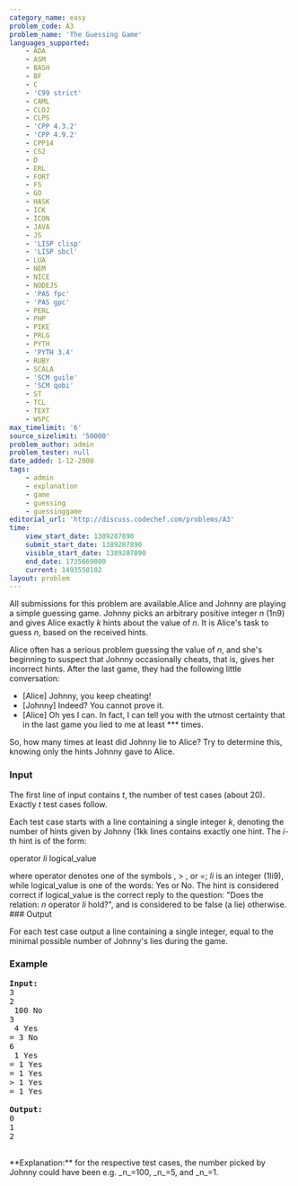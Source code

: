 ```yaml
---
category_name: easy
problem_code: A3
problem_name: 'The Guessing Game'
languages_supported:
    - ADA
    - ASM
    - BASH
    - BF
    - C
    - 'C99 strict'
    - CAML
    - CLOJ
    - CLPS
    - 'CPP 4.3.2'
    - 'CPP 4.9.2'
    - CPP14
    - CS2
    - D
    - ERL
    - FORT
    - FS
    - GO
    - HASK
    - ICK
    - ICON
    - JAVA
    - JS
    - 'LISP clisp'
    - 'LISP sbcl'
    - LUA
    - NEM
    - NICE
    - NODEJS
    - 'PAS fpc'
    - 'PAS gpc'
    - PERL
    - PHP
    - PIKE
    - PRLG
    - PYTH
    - 'PYTH 3.4'
    - RUBY
    - SCALA
    - 'SCM guile'
    - 'SCM qobi'
    - ST
    - TCL
    - TEXT
    - WSPC
max_timelimit: '6'
source_sizelimit: '50000'
problem_author: admin
problem_tester: null
date_added: 1-12-2008
tags:
    - admin
    - explanation
    - game
    - guessing
    - guessinggame
editorial_url: 'http://discuss.codechef.com/problems/A3'
time:
    view_start_date: 1389287890
    submit_start_date: 1389287890
    visible_start_date: 1389287890
    end_date: 1735669800
    current: 1493558102
layout: problem
---
```

All submissions for this problem are available.Alice and Johnny are playing a simple guessing game. Johnny picks an arbitrary positive integer _n_ (1n9) and gives Alice exactly _k_ hints about the value of _n_. It is Alice's task to guess _n_, based on the received hints.

Alice often has a serious problem guessing the value of _n_, and she's beginning to suspect that Johnny occasionally cheats, that is, gives her incorrect hints. After the last game, they had the following little conversation:

- \[Alice\] Johnny, you keep cheating!
- \[Johnny\] Indeed? You cannot prove it.
- \[Alice\] Oh yes I can. In fact, I can tell you with the utmost certainty that in the last game you lied to me at least \*\*\* times.



So, how many times at least did Johnny lie to Alice? Try to determine this, knowing only the hints Johnny gave to Alice.

### Input

The first line of input contains _t_, the number of test cases (about 20). Exactly _t_ test cases follow.

Each test case starts with a line containing a single integer _k_, denoting the number of hints given by Johnny (1kk lines contains exactly one hint. The _i_-th hint is of the form:

 operator _li_ logical\_value

where operator denotes one of the symbols , > , or =; _li_ is an integer (1li9), while logical\_value is one of the words: Yes or No. The hint is considered correct if logical\_value is the correct reply to the question: "Does the relation: _n_ operator _li_ hold?", and is considered to be false (a lie) otherwise. ### Output

For each test case output a line containing a single integer, equal to the minimal possible number of Johnny's lies during the game.

### Example

<pre>
<b>Input:</b>
3
2
 100 No
3
 4 Yes
= 3 No
6
 1 Yes
= 1 Yes
= 1 Yes
> 1 Yes
= 1 Yes

<b>Output:</b>
0
1
2

</pre>**Explanation:** for the respective test cases, the number picked by Johnny could have been e.g. _n_=100, _n_=5, and _n_=1.